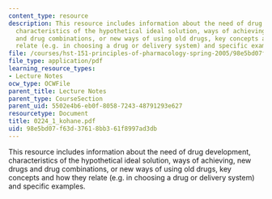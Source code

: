 ```yaml
---
content_type: resource
description: This resource includes information about the need of drug development,
  characteristics of the hypothetical ideal solution, ways of achieving, new drugs
  and drug combinations, or new ways of using old drugs, key concepts and how they
  relate (e.g. in choosing a drug or delivery system) and specific examples.
file: /courses/hst-151-principles-of-pharmacology-spring-2005/98e5bd07f63d37618bb361f8997ad3db_0224_1_kohane.pdf
file_type: application/pdf
learning_resource_types:
- Lecture Notes
ocw_type: OCWFile
parent_title: Lecture Notes
parent_type: CourseSection
parent_uid: 5502e4b6-eb0f-8058-7243-48791293e627
resourcetype: Document
title: 0224_1_kohane.pdf
uid: 98e5bd07-f63d-3761-8bb3-61f8997ad3db
---
```

This resource includes information about the need of drug development, characteristics of the hypothetical ideal solution, ways of achieving, new drugs and drug combinations, or new ways of using old drugs, key concepts and how they relate (e.g. in choosing a drug or delivery system) and specific examples.

